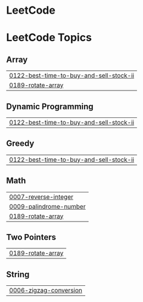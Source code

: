 # LeetCode
<!---LeetCode Topics Start-->
# LeetCode Topics
## Array
|  |
| ------- |
| [0122-best-time-to-buy-and-sell-stock-ii](https://github.com/Mugeshmm/LeetCode/tree/master/0122-best-time-to-buy-and-sell-stock-ii) |
| [0189-rotate-array](https://github.com/Mugeshmm/LeetCode/tree/master/0189-rotate-array) |
## Dynamic Programming
|  |
| ------- |
| [0122-best-time-to-buy-and-sell-stock-ii](https://github.com/Mugeshmm/LeetCode/tree/master/0122-best-time-to-buy-and-sell-stock-ii) |
## Greedy
|  |
| ------- |
| [0122-best-time-to-buy-and-sell-stock-ii](https://github.com/Mugeshmm/LeetCode/tree/master/0122-best-time-to-buy-and-sell-stock-ii) |
## Math
|  |
| ------- |
| [0007-reverse-integer](https://github.com/Mugeshmm/LeetCode/tree/master/0007-reverse-integer) |
| [0009-palindrome-number](https://github.com/Mugeshmm/LeetCode/tree/master/0009-palindrome-number) |
| [0189-rotate-array](https://github.com/Mugeshmm/LeetCode/tree/master/0189-rotate-array) |
## Two Pointers
|  |
| ------- |
| [0189-rotate-array](https://github.com/Mugeshmm/LeetCode/tree/master/0189-rotate-array) |
## String
|  |
| ------- |
| [0006-zigzag-conversion](https://github.com/Mugeshmm/LeetCode/tree/master/0006-zigzag-conversion) |
<!---LeetCode Topics End-->